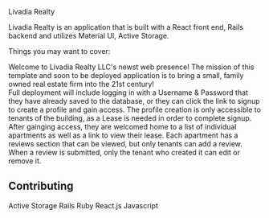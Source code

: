 Livadia Realty 




Livadia Realty is an application that is built with a React front end, Rails backend and utilizes Material UI, Active Storage. 

Things you may want to cover:


Welcome to Livadia Realty LLC's newst web presence!  The mission of this template and soon to be deployed application is to bring a small, family owned real estate firm into the 21st century!  
Full deployment will include logging in with a Username & Password that they have already saved to the database, or they can click the link to signup to create a profile and gain access. The profile creation is only accessible to tenants of the building, as a Lease is needed in order to complete signup.
After gainging access, they are welcomed home to a list of individual apartments as well as a link to view their lease.
Each apartment has a reviews section that can be viewed, but only tenants can add a review.  When a review is submitted, only the tenant who created it can edit or remove it. 

## Contributing
Active Storage
Rails
Ruby
React.js
Javascript